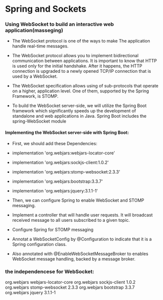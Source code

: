 # Spring and Sockets

### Using WebSocket to build an interactive web application(masseging) 

* The WebSocket protocol is one of the ways to make The application handle real-time messages.

* The WebSocket protocol allows you to implement bidirectional communication between applications. It is important to know that HTTP is used only for the initial handshake. After it happens, the HTTP connection is upgraded to a newly opened TCP/IP connection that is used by a WebSocket.

* The WebSocket specification allows using of sub-protocols that operate on a higher, application level. One of them, supported by the Spring Framework, is STOMP.

* To build the WebSocket server-side, we will utilize the Spring Boot framework which significantly speeds up the development of standalone and web applications in Java. Spring Boot includes the spring-WebSocket module

#### Implementing the WebSocket server-side with Spring Boot:
* First, we should add these Dependencies:
* implementation 'org.webjars:webjars-locator-core'
* implementation 'org.webjars:sockjs-client:1.0.2'
* implementation 'org.webjars:stomp-websocket:2.3.3'
* implementation 'org.webjars:bootstrap:3.3.7'
* implementation 'org.webjars:jquery:3.1.1-1'
* Then, we can configure Spring to enable WebSocket and STOMP messaging.

* Implement a controller that will handle user requests. It will broadcast received message to all users subscribed to a given topic.

* Configure Spring for STOMP messaging

* Annotat a WebSocketConfig by @Configuration to indicate that it is a Spring configuration class.

* Also annotated with @EnableWebSocketMessageBroker to enables WebSocket message handling, backed by a message broker.

### the independencese for  WebSocket:
<dependency>
  <groupId>org.webjars</groupId>
  <artifactId>webjars-locator-core</artifactId>
</dependency>
<dependency>
  <groupId>org.webjars</groupId>
  <artifactId>sockjs-client</artifactId>
  <version>1.0.2</version>
</dependency>
<dependency>
  <groupId>org.webjars</groupId>
  <artifactId>stomp-websocket</artifactId>
  <version>2.3.3</version>
</dependency>
<dependency>
  <groupId>org.webjars</groupId>
  <artifactId>bootstrap</artifactId>
  <version>3.3.7</version>
</dependency>
<dependency>
  <groupId>org.webjars</groupId>
  <artifactId>jquery</artifactId>
  <version>3.1.1-1</version>
</dependency>

